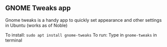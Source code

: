 ## GNOME Tweaks app 


Gnome tweaks is a handy app to quickly set appearance and other settings in Ubuntu (works as of Noble)

To install: `sudo apt install gnome-tweaks`
To run: Type in `gnome-tweaks` in terminal

